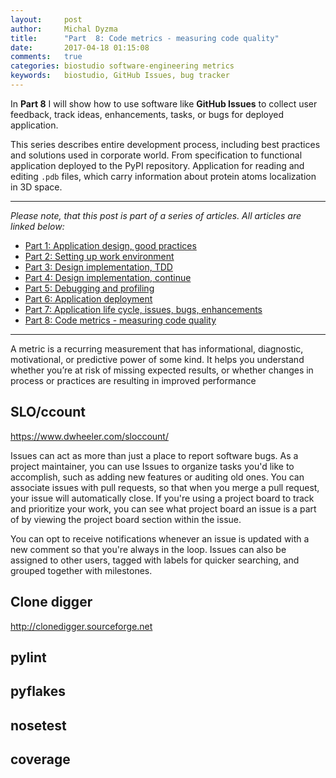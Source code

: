 ```yaml
---
layout:     post
author:     Michal Dyzma
title:      "Part  8: Code metrics - measuring code quality"
date:       2017-04-18 01:15:08
comments:   true
categories: biostudio software-engineering metrics
keywords:   biostudio, GitHub Issues, bug tracker
---
```


In __Part 8__ I will show how to use software like __GitHub Issues__ to collect user feedback, track ideas, enhancements, tasks, or bugs for deployed application.


This series describes entire development process, including best practices and solutions used in corporate world. From specification to functional application deployed to the PyPI repository. Application for reading and editing ```.pdb``` files, which carry information about protein atoms localization in 3D space.

----
_Please note, that this post is part of a series of articles. All articles are linked below:_

* [Part 1: Application design, good practices]({{site.url}}/2017/04/12/part1-biostudio-application-design/)
* [Part 2: Setting up work environment]({{site.url}}/2017/04/13/part2-biostudio-setting-up-environment/)
* [Part 3: Design implementation, TDD]({{site.url}}/2017/04/14/part3-biostudio-design-implementation-tdd/)
* [Part 4: Design implementation, continue]({{site.url}}/2017/04/15/part4-biostudio-design-implementation-continue/)
* [Part 5: Debugging and profiling]({{site.url}}/2017/04/16/part5-biostudio-debugging-and-profiling/)
* [Part 6: Application deployment]({{site.url}}/2017/04/17/part6-biostudio-application-deployment/)
* [Part 7: Application life cycle, issues, bugs, enhancements]({{site.url}}/2017/04/18/part7-biostudio-application-lifecycle/)
* [Part 8: Code metrics - measuring code quality]({{site.url}}/2017/04/19/part8-biostudio-code-metrics/)

----

A metric is a recurring measurement that has informational, diagnostic, motivational, or predictive power of some kind. It helps you understand whether you’re at risk of
missing expected results, or whether changes in process or practices are resulting in
improved performance



## SLO/ccount

https://www.dwheeler.com/sloccount/

Issues can act as more than just a place to report software bugs. As a project maintainer, you can use Issues to organize tasks you'd like to accomplish, such as adding new features or auditing old ones. You can associate issues with pull requests, so that when you merge a pull request, your issue will automatically close. If you're using a project board to track and prioritize your work, you can see what project board an issue is a part of by viewing the project board section within the issue.

You can opt to receive notifications whenever an issue is updated with a new comment so that you're always in the loop. Issues can also be assigned to other users, tagged with labels for quicker searching, and grouped together with milestones.

## Clone digger

http://clonedigger.sourceforge.net


## pylint



## pyflakes



## nosetest



## coverage
